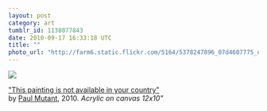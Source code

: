 ```yaml
---
layout: post
category: art
tumblr_id: 1138077843  
date: 2010-09-17 16:33:18 UTC
title: ""
photo_url: "http://farm6.static.flickr.com/5164/5378247896_07d4607775_o.jpg"
---
```


[![](http://farm6.static.flickr.com/5164/5378247896_07d4607775_o.jpg)](http://streetfiles.org/photos/detail/642267/)

["This painting is not available in your country"](http://streetfiles.org/photos/detail/642267/)<br>
by [Paul Mutant](http://www.paulmutant.com/), 2010. *Acrylic on canvas 12x10"*